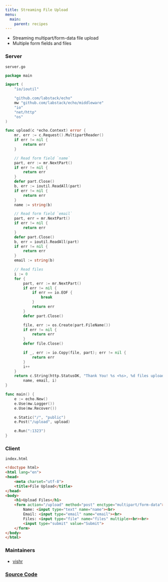 ```yaml
---
title: Streaming File Upload
menu:
  main:
    parent: recipes
---
```


- Streaming multipart/form-data file upload
- Multiple form fields and files

### Server

`server.go`

```go
package main

import (
	"io/ioutil"

	"github.com/labstack/echo"
	mw "github.com/labstack/echo/middleware"
	"io"
	"net/http"
	"os"
)

func upload(c *echo.Context) error {
	mr, err := c.Request().MultipartReader()
	if err != nil {
		return err
	}

	// Read form field `name`
	part, err := mr.NextPart()
	if err != nil {
		return err
	}
	defer part.Close()
	b, err := ioutil.ReadAll(part)
	if err != nil {
		return err
	}
	name := string(b)

	// Read form field `email`
	part, err = mr.NextPart()
	if err != nil {
		return err
	}
	defer part.Close()
	b, err = ioutil.ReadAll(part)
	if err != nil {
		return err
	}
	email := string(b)

	// Read files
	i := 0
	for {
		part, err := mr.NextPart()
		if err != nil {
			if err == io.EOF {
				break
			}
			return err
		}
		defer part.Close()

		file, err := os.Create(part.FileName())
		if err != nil {
			return err
		}
		defer file.Close()

		if _, err := io.Copy(file, part); err != nil {
			return err
		}
		i++
	}
	return c.String(http.StatusOK, "Thank You! %s <%s>, %d files uploaded successfully.",
		name, email, i)
}

func main() {
	e := echo.New()
	e.Use(mw.Logger())
	e.Use(mw.Recover())

	e.Static("/", "public")
	e.Post("/upload", upload)

	e.Run(":1323")
}
```

### Client

`index.html`

```html
<!doctype html>
<html lang="en">
<head>
    <meta charset="utf-8">
    <title>File Upload</title>
</head>
<body>
    <h1>Upload Files</h1>
    <form action="/upload" method="post" enctype="multipart/form-data">
        Name: <input type="text" name="name"><br>
        Email: <input type="email" name="email"><br>
        Files: <input type="file" name="files" multiple><br><br>
        <input type="submit" value="Submit">
    </form>
</body>
</html>

```

### Maintainers

- [vishr](http://github.com/vishr)

### [Source Code](https://github.com/labstack/echo/blob/master/recipes/streaming-file-upload)
